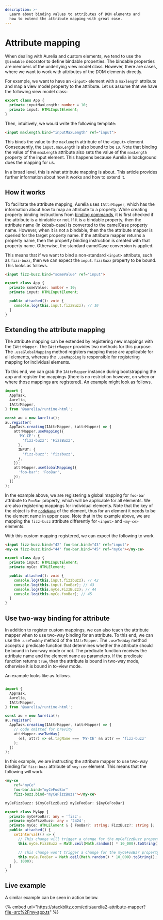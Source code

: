 ```yaml
---
description: >-
  Learn about binding values to attributes of DOM elements and
  how to extend the attribute mapping with great ease.
---
```


# Attribute mapping

When dealing with Aurelia and custom elements, we tend to use the `@bindable` decorator to define bindable properties. The bindable properties are members of the underlying view model class. However, there are cases, where we want to work with attributes of the DOM elements directly.

For example, we want to have an `<input>` element with a `maxlength` attribute and map a view model property to the attribute. Let us assume that we have the following view model class:

```typescript
export class App {
  private inputMaxLength: number = 10;
  private input: HTMLInputElement;
}
```
Then, intuitively, we would write the following template:

```html
<input maxlength.bind="inputMaxLength" ref="input">
```

This binds the value to the `maxlength` attribute of the `<input>` element. Consequently, the `input.maxLength` is also bound to be `10`. Note that binding the value of the `maxLength` attribute also sets the value of the `maxLength` property of the input element. This happens because Aurelia in background does the mapping for us.

In a broad level, this is what attribute mapping is about. This article provides further information about how it works and how to extend it.

## How it works

To facilitate the attribute mapping, Aurelia uses `IAttrMapper`, which has the information about how to map an attribute to a property. While creating property binding instructions from [binding commands](./bindingcommand.md), it is first checked if the attribute is a bindable or not. If it is a bindable property, then the attribute name (in kebab-case) is converted to the camelCase property name. However, when it is not a bindable, then the the attribute mapper is queried for the target property name. If the attribute mapper returns a property name, then the property binding instruction is created with that property name. Otherwise, the standard camelCase conversion is applied.

This means that if we want to bind a non-standard `<input>` attribute, such as `fizz-buzz`, then we can expect the `input.fizzBuzz` property to be bound. This looks as follows.

```html
<input fizz-buzz.bind="someValue" ref="input">
```

```typescript
export class App {
  private someValue: number = 10;
  private input: HTMLInputElement;

  public attached(): void {
    console.log(this.input.fizzBuzz); // 10
  }
}
```

## Extending the attribute mapping

The attribute mapping can be extended by registering new mappings with the `IAttrMapper`. The `IAttrMapper` provides two methods for this purpose. The `.useGlobalMapping` method registers mapping those are applicable for all elements, whereas the `.useMapping` is responsible for registering mapping for individual elements.

To this end, we can grab the `IAttrMapper` instance during bootstrapping the app and register the mappings (there is no restriction however, on when or where those mappings are registered). An example might look as follows.

```typescript
import {
  AppTask,
  Aurelia,
  IAttrMapper,
} from '@aurelia/runtime-html';

const au = new Aurelia();
au.register(
  AppTask.creating(IAttrMapper, (attrMapper) => {
    attrMapper.useMapping({
      'MY-CE': {
        'fizz-buzz': 'FizzBuzz',
      },
      INPUT: {
        'fizz-buzz': 'fizzbuzz',
      },
    });
    attrMapper.useGlobalMapping({
      'foo-bar': 'FooBar',
    });
  })
);
```

In the example above, we are registering a global mapping for `foo-bar` attribute to `FooBar` property, which will be applicable for all elements. We are also registering mappings for individual elements. Note that the key of the object is the [`nodeName`](https://developer.mozilla.org/en-US/docs/Web/API/Node/nodeName) of the element, thus for an element it needs to be the element name in upper case. Note that in the example above, we are mapping the `fizz-buzz` attribute differently for `<input>` and `<my-ce>` elements.

With this custom mapping registered, we can expect the following to work.

```html
<input fizz-buzz.bind="42" foo-bar.bind="43" ref="input">
<my-ce fizz-buzz.bind="44" foo-bar.bind="45" ref="myCe"></my-ce>
```

```typescript
export class App {
  private input: HTMLInputElement;
  private myCe: HTMLElement;

  public attached(): void {
    console.log(this.input.fizzbuzz); // 42
    console.log(this.input.FooBar); // 43
    console.log(this.myCe.FizzBuzz); // 44
    console.log(this.myCe.fooBar); // 45
  }
}
```

## Use two-way binding for attribute

In addition to register custom mappings, we can also teach the attribute mapper when to use two-way binding for an attribute. To this end, we can use the `.useTwoWay` method of the `IAttrMapper`. The `.useTwoWay` method accepts a predicate function that determines whether the attribute should be bound in two-way mode or not. The predicate function receives the attribute name and the element name as parameters. If the predicate function returns `true`, then the attribute is bound in two-way mode, otherwise it is bound in to-view mode.

An example looks like as follows.

```typescript

import {
  AppTask,
  Aurelia,
  IAttrMapper,
} from '@aurelia/runtime-html';

const au = new Aurelia();
au.register(
  AppTask.creating(IAttrMapper, (attrMapper) => {
    // code omitted for brevity
    attrMapper.useTwoWay(
      (el, attr) => el.tagName === 'MY-CE' && attr == 'fizz-buzz'
    );
  })
);
```

In this example, we are instructing the attribute mapper to use two-way binding for `fizz-buzz` attribute of `<my-ce>` element. This means that the following will work.

```html
<my-ce
    ref="myCe"
    foo-bar.bind="myCeFooBar"
    fizz-buzz.bind="myCeFizzBuzz"></my-ce>

myCeFizzBuzz: ${myCeFizzBuzz} myCeFooBar: ${myCeFooBar}
```

```typescript
export class MyApp {
  private myCeFooBar: any = 'fizz';
  private myCeFizzBuzz: any = '2424';
  private myCe: HTMLElement & { FooBar?: string; FizzBuzz?: string };
  public attached() {
    setInterval(() => {
      // This change will trigger a change for the myCeFizzBuzz property
      this.myCe.FizzBuzz = Math.ceil(Math.random() * 10_000).toString();

      // This change won't trigger a change for the myCeFooBar property
      this.myCe.FooBar = Math.ceil(Math.random() * 10_000).toString();
    }, 1000);
  }
}
```

## Live example

A similar example can be seen in action below.

{% embed url="https://stackblitz.com/edit/aurelia2-attribute-mapper?file=src%2Fmy-app.ts" %}
